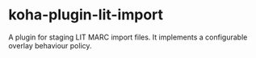# koha-plugin-lit-import
A plugin for staging LIT MARC import files. It implements a configurable overlay
behaviour policy.
